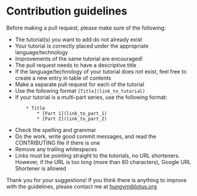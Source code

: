 # Contribution guidelines

Before making a pull request, please make sure of the following:
* The tutorial(s) you want to add do not already exist
* Your tutorial is correctly placed under the appropriate language/technology
* Improvements of the same tutorial are encouraged!
* The pull request needs to have a descriptive title
* If the language/technology of your tutorial does not exist, feel free to create a new entry in table of contents
* Make a separate pull request for each of the tutorial
* Use the following format `[Title](link_to_tutorial)`
* If your tutorial is a multi-part series, use the following format:
    ```
        * Title
            * [Part 1](link_to_part_1)
            * [Part 2](link_to_part_2)
    ```
* Check the spelling and grammar
* Do the work, write good commit messages, and read the CONTRIBUTING file if there is one
* Remove any trailing whitespaces
* Links must be pointing straight to the tutorials, no URL shorteners. However, if the URL is too long (more than 80 characters), Google URL Shortener is allowed

Thank you for your suggestions! If you think there is anything to improve with the guidelines, please contact me at <hungvm@lotus.org>
